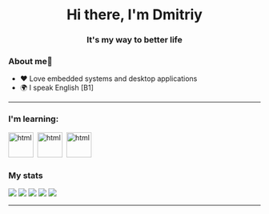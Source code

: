 <div id="header" align="center">
    <h1>Hi there, I'm  Dmitriy </h1>
    <h3>It's my way to better life</h3>
</div>


### About me🌱

- ❤️ Love embedded systems and desktop applications
- 🌍 I speak English [B1]


---

### I'm learning:
<img src="https://cdn.jsdelivr.net/gh/devicons/devicon@latest/icons/rust/rust-original.svg" title="html" width="50" height="50"/>&nbsp;
<img src="https://cdn.jsdelivr.net/gh/devicons/devicon@latest/icons/postgresql/postgresql-original-wordmark.svg" title="html" width="50" height="50"/>&nbsp;
<img src="https://cdn.jsdelivr.net/gh/devicons/devicon@latest/icons/go/go-original.svg" title="html" width="50" height="50"/>&nbsp;        


### My stats

![](http://github-profile-summary-cards.vercel.app/api/cards/profile-details?username=Krowos1&theme=2077)
![](http://github-profile-summary-cards.vercel.app/api/cards/repos-per-language?username=Krowos1&theme=2077)
![](http://github-profile-summary-cards.vercel.app/api/cards/most-commit-language?username=Krowos1&theme=2077)
![](http://github-profile-summary-cards.vercel.app/api/cards/stats?username=Krowos1&theme=2077)
![](http://github-profile-summary-cards.vercel.app/api/cards/productive-time?username=Krowos1&theme=2077&utcOffset=8)

---
